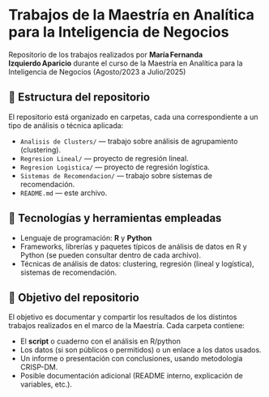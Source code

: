 # Trabajos de la Maestría en Analítica para la Inteligencia de Negocios  
Repositorio de los trabajos realizados por **María Fernanda Izquierdo Aparicio** durante el curso de la Maestría en Analítica para la Inteligencia de Negocios (Agosto/2023 a Julio/2025)

## 📁 Estructura del repositorio  
El repositorio está organizado en carpetas, cada una correspondiente a un tipo de análisis o técnica aplicada:  
- `Analisis de Clusters/` — trabajo sobre análisis de agrupamiento (clustering).  
- `Regresion Lineal/` — proyecto de regresión lineal.  
- `Regresion Logistica/` — proyecto de regresión logística.  
- `Sistemas de Recomendacion/` — trabajo sobre sistemas de recomendación.  
- `README.md` — este archivo.

## 🧰 Tecnologías y herramientas empleadas  
- Lenguaje de programación: **R** y **Python**
- Frameworks, librerías y paquetes típicos de análisis de datos en R y Python (se pueden consultar dentro de cada archivo).  
- Técnicas de análisis de datos: clustering, regresión (lineal y logística), sistemas de recomendación.

## 🎯 Objetivo del repositorio  
El objetivo es documentar y compartir los resultados de los distintos trabajos realizados en el marco de la Maestría. Cada carpeta contiene:  
- El **script** o cuaderno con el análisis en R/python
- Los datos (si son públicos o permitidos) o un enlace a los datos usados.  
- Un informe o presentación con conclusiones, usando metodología CRISP-DM.
- Posible documentación adicional (README interno, explicación de variables, etc.).

